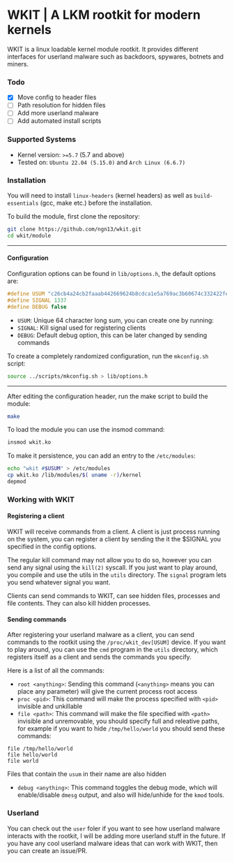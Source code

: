 # WKIT | A LKM rootkit for modern kernels 
WKIT is a linux loadable kernel module rootkit. It provides
different interfaces for userland malware such as backdoors,
spywares, botnets and miners.

### Todo
- [x] Move config to header files 
- [ ] Path resolution for hidden files
- [ ] Add more userland malware 
- [ ] Add automated install scripts

### Supported Systems
- Kernel version: `>=5.7` (5.7 and above)
- Tested on: `Ubuntu 22.04 (5.15.0)` and `Arch Linux (6.6.7)`

### Installation
You will need to install `linux-headers` (kernel headers) as 
well as `build-essentials` (gcc, make etc.) before the installation. 

To build the module, first clone the repository:
```bash
git clone https://github.com/ngn13/wkit.git
cd wkit/module
```

---

#### Configuration
Configuration options can be found in `lib/options.h`, the default
options are:
```c
#define USUM "c26cb4a24cb2faaab442669624b8cdca1e5a769ac3b60674c332422fedca0b3f"
#define SIGNAL 1337
#define DEBUG false
```
- `USUM`: Unique 64 character long sum, you can create one by running:
- `SIGNAL`: Kill signal used for registering clients
- `DEBUG`: Default debug option, this can be later changed by sending commands

To create a completely randomized configuration, run the `mkconfig.sh` script:
```bash
source ../scripts/mkconfig.sh > lib/options.h
```

---

After editing the configuration header, run the make script to build the module:
```bash
make 
```
To load the module you can use the insmod command: 
```bash
insmod wkit.ko
```
To make it persistence, you can add an entry to the `/etc/modules`:
```bash
echo "wkit #$USUM" > /etc/modules
cp wkit.ko /lib/modules/$( uname -r)/kernel
depmod
```

### Working with WKIT
#### Registering a client
WKIT will receive commands from a client. A client is just process running on the system, 
you can register a client by sending the it the $SIGNAL you specified in the config options.

The regular kill command may not allow you to do so, however you can send any signal 
using the `kill(2)` syscall. If you just want to play around, you compile and use the utils 
in the `utils` directory. The `signal` program lets you send whatever signal you want.

Clients can send commands to WKIT, can see hidden files, processes and file contents.
They can also kill hidden processes.

#### Sending commands
After registering your userland malware as a client, you can send commands to the rootkit 
using the `/proc/wkit_dev[USUM]` device. If you want to play around, you can use
the `cmd` program in the `utils` directory, which registers itself as a client and sends 
the commands you specify.

Here is a list of all the commands:
- `root <anything>`: Sending this command (`<anything>` means you can place any parameter) will
give the current process root access
- `proc <pid>`: This command will make the process specified with `<pid>` invisible and unkillable
- `file <path>`: This command will make the file specified with `<path>` invisible and unremovable,
you should specify full and releative paths, for example if you want to hide `/tmp/hello/world` you should
send these commands:
```
file /tmp/hello/world
file hello/world
file world
```
Files that contain the `usum` in their name are also hidden
- `debug <anything>`: This command toggles the debug mode, which will enable/disable `dmesg` output,
and also will hide/unhide for the `kmod` tools.

### Userland 
You can check out the `user` foler if you want to see how userland malware interacts with 
the rootkit, I will be adding more userland stuff in the future. If you have any cool userland
malware ideas that can work with WKIT, then you can create an issue/PR.
